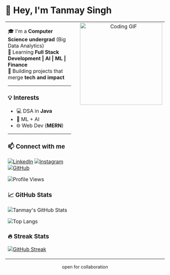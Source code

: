 # 👋 Hey, I'm Tanmay Singh

<div align="center">

<table width="100%">
  <tr>
    <!-- Left Side -->
    <td width="70%" valign="top" style="padding-right: 20px;">

🎓 I'm a **Computer Science undergrad** (Big Data Analytics)  
🚀 Learning **Full Stack Development | AI | ML | Finance**  
🧩 Building projects that merge **tech and impact**  

---

### 💡 Interests
- 💻 DSA in **Java**  
- 🤖 ML + AI  
- 🌐 Web Dev (**MERN**)  

---

### 📫 Connect with me  
[![LinkedIn](https://img.shields.io/badge/LinkedIn-blue?logo=linkedin&logoColor=white)](https://www.linkedin.com/in/tanmay-singh-366717291/)
[![Instagram](https://img.shields.io/badge/Instagram-orange?logo=instagram&logoColor=white)](https://instagram.com/tannnmayy)
[![GitHub](https://img.shields.io/badge/GitHub-grey?logo=github&logoColor=white)](https://github.com/tannnmayy)

![Profile Views](https://komarev.com/ghpvc/?username=tannnmayy&style=flat-square&color=blue)

### 📈 GitHub Stats
![Tanmay's GitHub Stats](https://github-readme-stats.vercel.app/api?username=tannnmayy&show_icons=true&theme=radical)

![Top Langs](https://github-readme-stats.vercel.app/api/top-langs/?username=tannnmayy&layout=compact&theme=radical)

### 🔥 Streak Stats
[![GitHub Streak](https://streak-stats.demolab.com?user=tannnmayy&theme=radical)](https://git.io/streak-stats)



   </td>

   <!-- Right Side -->
   <td width="30%" align="center" valign="top">
     <img src="https://media1.giphy.com/media/v1.Y2lkPTc5MGI3NjExcmM3c3dhMmR1NGdndTdzamRheHdzemE3bnVsdXQwcnZvaWpnaHN3eSZlcD12MV9pbnRlcm5hbF9naWZfYnlfaWQmY3Q9Zw/3ndAvMC5LFPNMCzq7m/giphy.gif" width="260" alt="Coding GIF"/>
   </td>
  </tr>
</table>
<p align="center">
	open for collaboration
</p>
</div>
